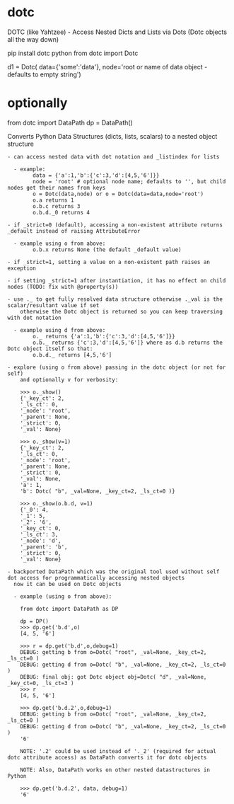 # dotc
DOTC (like Yahtzee) - Access Nested Dicts and Lists via Dots (Dotc objects all the way down) 

pip install dotc
python
from dotc import Dotc

d1 = Dotc( data={'some':'data'}, node='root or name of data object - defaults to empty string')


# optionally
from dotc import DataPath
dp = DataPath()

Converts Python Data Structures (dicts, lists, scalars) to a nested object structure

    - can access nested data with dot notation and _listindex for lists

      - example:
            data = {'a':1,'b':{'c':3,'d':[4,5,'6']}}
            node = 'root' # optional node name; defaults to '', but child nodes get their names from keys
            o = Dotc(data,node) or o = Dotc(data=data,node='root')
            o.a returns 1
            o.b.c returns 3
            o.b.d._0 returns 4
    
    - if _strict=0 (default), accessing a non-existent attribute returns _default instead of raising AttributeError

      - example using o from above:
            o.b.x returns None (the default _default value)

    - if _strict=1, setting a value on a non-existent path raises an exception

    - if setting _strict=1 after instantiation, it has no effect on child nodes (TODO: fix with @property(s))

    - use ._ to get fully resolved data structure otherwise ._val is the scalar/resultant value if set
        otherwise the Dotc object is returned so you can keep traversing with dot notation

      - example using d from above:
            o._ returns {'a':1,'b':{'c':3,'d':[4,5,'6']}}
            o.b._ returns {'c':3,'d':[4,5,'6']} where as d.b returns the Dotc object itself so that:
            o.b.d._ returns [4,5,'6']

    - explore (using o from above) passing in the dotc object (or not for self) 
        and optionally v for verbosity:
        
        >>> o._show()
        {'_key_ct': 2,
        '_ls_ct': 0,
        '_node': 'root',
        '_parent': None,
        '_strict': 0,
        '_val': None}

        >>> o._show(v=1)
        {'_key_ct': 2,
        '_ls_ct': 0,
        '_node': 'root',
        '_parent': None,
        '_strict': 0,
        '_val': None,
        'a': 1,
        'b': Dotc( "b", _val=None, _key_ct=2, _ls_ct=0 )}

        >>> o._show(o.b.d, v=1)
        {'_0': 4,
        '_1': 5,
        '_2': '6',
        '_key_ct': 0,
        '_ls_ct': 3,
        '_node': 'd',
        '_parent': 'b',
        '_strict': 0,
        '_val': None}

    - backported DataPath which was the original tool used without self dot access for programmatically accessing nested objects
      now it can be used on Dotc objects
      
      - example (using o from above):

        from dotc import DataPath as DP
        
        dp = DP()
        >>> dp.get('b.d',o)
        [4, 5, '6']

        >>> r = dp.get('b.d',o,debug=1)
        DEBUG: getting b from o=Dotc( "root", _val=None, _key_ct=2, _ls_ct=0 )
        DEBUG: getting d from o=Dotc( "b", _val=None, _key_ct=2, _ls_ct=0 )
        DEBUG: final obj: got Dotc object obj=Dotc( "d", _val=None, _key_ct=0, _ls_ct=3 )
        >>> r
        [4, 5, '6']

        >>> dp.get('b.d.2',o,debug=1)
        DEBUG: getting b from o=Dotc( "root", _val=None, _key_ct=2, _ls_ct=0 )
        DEBUG: getting d from o=Dotc( "b", _val=None, _key_ct=2, _ls_ct=0 )
        '6'

        NOTE: '.2' could be used instead of '._2' (required for actual dotc attribute access) as DataPath converts it for dotc objects

        NOTE: Also, DataPath works on other nested datastructures in Python

        >>> dp.get('b.d.2', data, debug=1)
        '6'

